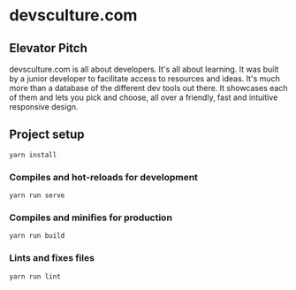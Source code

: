 # devsculture.com

## Elevator Pitch

devsculture.com is all about developers. It's all about learning. It was built by a junior developer to facilitate access to resources and ideas. It's much more than a database of the different dev tools out there. It showcases each of them and lets you pick and choose, all over a friendly, fast and intuitive responsive design. 

## Project setup
```
yarn install
```

### Compiles and hot-reloads for development
```
yarn run serve
```

### Compiles and minifies for production
```
yarn run build
```

### Lints and fixes files
```
yarn run lint
```
